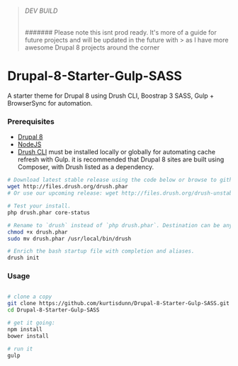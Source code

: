 > ######  DEV BUILD
> #######  Please note this isnt prod ready. It's more of a guide for future projects and will be updated in the future with >  as I have more awesome Drupal 8 projects around the corner

# Drupal-8-Starter-Gulp-SASS
A starter theme for Drupal 8 using Drush CLI, Boostrap 3 SASS, Gulp + BrowserSync for automation.


### Prerequisites

- [Drupal 8](https://www.drupal.org/drupal-8.0.2-release-notes)
- [NodeJS](https://nodejs.org/en/download/)
- [Drush CLI](http://docs.drush.org/en/master/install/) must be installed locally or globally for automating cache refresh with Gulp. it is recommended that Drupal 8 sites are built using Composer, with Drush listed as a dependency.

```sh
# Download latest stable release using the code below or browse to github.com/drush-ops/drush/releases.
wget http://files.drush.org/drush.phar
# Or use our upcoming release: wget http://files.drush.org/drush-unstable.phar  

# Test your install.
php drush.phar core-status

# Rename to `drush` instead of `php drush.phar`. Destination can be anywhere on $PATH. 
chmod +x drush.phar
sudo mv drush.phar /usr/local/bin/drush

# Enrich the bash startup file with completion and aliases.
drush init

```

### Usage

```sh

# clone a copy
git clone https://github.com/kurtisdunn/Drupal-8-Starter-Gulp-SASS.git
cd Drupal-8-Starter-Gulp-SASS

# get it going:
npm install
bower install

# run it
gulp

```
